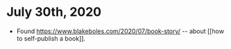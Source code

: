 # July 30th, 2020
- Found https://www.blakeboles.com/2020/07/book-story/ -- about [[how to self-publish a book]].

